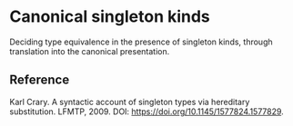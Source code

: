 # Canonical singleton kinds

Deciding type equivalence in the presence of singleton kinds, through translation into the canonical presentation.

## Reference

Karl Crary. A syntactic account of singleton types via hereditary substitution. LFMTP, 2009. DOI: https://doi.org/10.1145/1577824.1577829.
